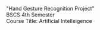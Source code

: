 "Hand Gesture Recognition Project"<br>
BSCS 4th Semester<br>
Course Title: Artificial Intelleigence
